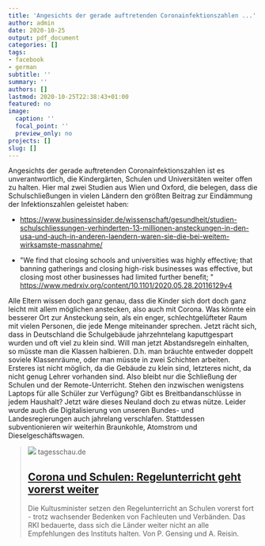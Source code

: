 ```yaml
---
title: 'Angesichts der gerade auftretenden Coronainfektionszahlen ...'
author: admin
date: 2020-10-25
output: pdf_document
categories: []
tags:
- facebook
- german
subtitle: ''
summary: ''
authors: []
lastmod: 2020-10-25T22:38:43+01:00
featured: no
image:
  caption: ''
  focal_point: ''
  preview_only: no
projects: []
slug: []
---
```

Angesichts der gerade auftretenden Coronainfektionszahlen ist es unverantwortlich, die Kindergärten, Schulen und Universitäten weiter offen zu halten. Hier mal zwei Studien aus Wien und Oxford, die belegen, dass die Schulschließungen in vielen Ländern den größten Beitrag zur Eindämmung der Infektionszahlen geleistet haben:

- https://www.businessinsider.de/wissenschaft/gesundheit/studien-schulschliessungen-verhinderten-13-millionen-ansteckungen-in-den-usa-und-auch-in-anderen-laendern-waren-sie-die-bei-weitem-wirksamste-massnahme/

- "We find that closing schools and universities was highly effective; that banning gatherings and closing high-risk businesses was effective, but closing most other businesses had limited further benefit; "
https://www.medrxiv.org/content/10.1101/2020.05.28.20116129v4

Alle Eltern wissen doch ganz genau, dass die Kinder sich dort doch ganz leicht mit allem möglichen anstecken, also auch mit Corona. Was könnte ein besserer Ort zur Ansteckung sein, als ein enger, schlechtgelüfteter Raum mit vielen Personen, die jede Menge miteinander sprechen. Jetzt rächt sich, dass in Deutschland die Schulgebäude jahrzehntelang kaputtgespart wurden und oft viel zu klein sind. Will man jetzt Abstandsregeln einhalten, so müsste man die Klassen halbieren. D.h. man bräuchte entweder doppelt soviele Klassenräume, oder man müsste in zwei Schichten arbeiten. Ersteres ist nicht möglich, da die Gebäude zu klein sind, letzteres nicht, da nicht genug Lehrer vorhanden sind. Also bleibt nur die Schließung der Schulen und der Remote-Unterricht. Stehen den inzwischen wenigstens Laptops für alle Schüler zur Verfügung? Gibt es Breitbandanschlüsse in jedem Haushalt? Jetzt wäre dieses Neuland doch zu etwas nütze. Leider wurde auch die Digitalisierung von unseren Bundes- und Landesregierungen auch jahrelang verschlafen. Stattdessen subventionieren wir weiterhin Braunkohle, Atomstrom und Dieselgeschäftswagen.
> [![](https://www.tagesschau.de/multimedia/bilder/schule-masken-103~_v-original.jpg)](https://www.tagesschau.de/investigativ/kmk-schule-wieler-101.html)
> tagesschau.de
> ## [Corona und Schulen: Regelunterricht geht vorerst weiter](https://www.tagesschau.de/investigativ/kmk-schule-wieler-101.html)
>
>Die Kultusminister setzen den Regelunterricht an Schulen vorerst fort - trotz wachsender Bedenken von Fachleuten und Verbänden. Das RKI bedauerte, dass sich die Länder weiter nicht an alle Empfehlungen des Instituts halten. Von P. Gensing und A. Reisin.

